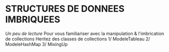 # STRUCTURES DE DONNEES IMBRIQUEES
*Un peu de lecture*
Pour vous familiariser avec la manipulation & l'imbrication de collections
Heritez des classes de collections
1/ ModeleTableau
2/ ModeleHashMap
3/ MixingUp
